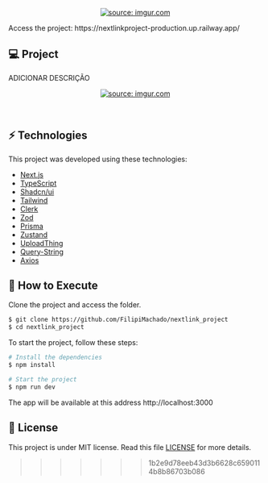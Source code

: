 <p align="center">
  <a href="https://imgur.com/JZ8mYYm"><img src="https://imgur.com/JZ8mYYm.png" title="source: imgur.com" /></a>
</p>

<p>Access the project: https://nextlinkproject-production.up.railway.app/</p>

## 💻 Project

ADICIONAR DESCRIÇÃO

<p align="center">
  <a href="https://imgur.com/exc2Y0n"><img src="https://imgur.com/exc2Y0n" title="source: imgur.com" /></a>
</p>

<br>

## ⚡ Technologies

This project was developed using these technologies:

- [Next.js](https://nextjs.org/)
- [TypeScript](https://www.typescriptlang.org/)
- [Shadcn/ui](https://ui.shadcn.com/)
- [Tailwind](https://tailwindcss.com/)
- [Clerk](https://clerk.com/)
- [Zod](https://zod.dev/)
- [Prisma](https://www.prisma.io/)
- [Zustand](https://github.com/pmndrs/zustand)
- [UploadThing](https://uploadthing.com/)
- [Query-String](https://www.npmjs.com/package/query-string)
- [Axios](https://axios-http.com/)

## 🚀 How to Execute

Clone the project and access the folder.

```bash
$ git clone https://github.com/FilipiMachado/nextlink_project
$ cd nextlink_project
```

To start the project, follow these steps:
```bash
# Install the dependencies
$ npm install

# Start the project
$ npm run dev
```
The app will be available at this address http://localhost:3000

## 📝 License

This project is under MIT license. Read this file [LICENSE](LICENSE.md) for more details.

>>>>>>> 1b2e9d78eeb43d3b6628c6590114b8b86703b086
